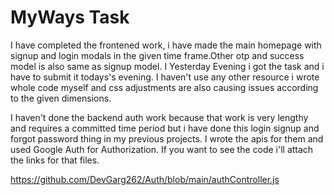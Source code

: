 # MyWays Task

I have completed the frontened work, i have made the main homepage with signup and login modals in the given time frame.Other otp and success model is also same as signup model. I Yesterday Evening i got the task and i have to submit it todays's evening. I haven't use any other resource i wrote whole code myself and css adjustments are also causing issues according to the given dimensions.

I haven't done the backend auth work because that work is very lengthy and requires a committed time period but i have done this login signup and forgot password thing in my previous projects. I wrote the apis for them and used Google Auth for Authorization. If you want to  see the code i'll attach the links for that files.

https://github.com/DevGarg262/Auth/blob/main/authController.js

